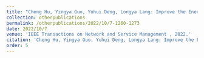 ```yaml
---
title: "Cheng Hu, Yingya Guo, Yuhui Deng, Longya Lang: Improve the Energy Efficiency of Datacenters with the Awareness of Workload Variability."
collection: otherpublications
permalink: /otherpublications/2022/10/7-1260-1273
date: 2022/10/7
venue: 'IEEE Transactions on Network and Service Management , 2022.'
citation: 'Cheng Hu, Yingya Guo, Yuhui Deng, Longya Lang: Improve the Energy Efficiency of Datacenters with the Awareness of Workload Variability, IEEE Transactions on Network and Service Management , 2022, 19(2): 1260-1273'
order: 5
---
```

